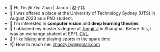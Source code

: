 - 👋 Hi, I’m @ Ziyi Zhao | Jacoo |  赵子祎
- 📖 I was offered a place at the University of Technology Sydney (UTS) in August 2023 as a PhD student.
- 👀 I’m interested in **computer vision** and **deep learning theories**
- 🌱 I obtained my master's degree at [Tongji U](https://www.tongji.edu.cn/) in Shanghai. Before this, I was an exchange student at EPFL [CVL](https://www.epfl.ch/labs/cvlab/).
- 💞️ I like [hiking](https://www.google.com/maps/d/edit?mid=1PYZJQ7GRWiAlec0Dga-B19Mlp9S-Np9R&usp=sharing) and playing sports in the spare time
- 📫 How to reach me: zhaozyzyq@gmail.com

<!---
Jacoo-Zhao/Jacoo-Zhao is a ✨ special ✨ repository because its `README.md` (this file) appears on your GitHub profile.
You can click the Preview link to take a look at your changes.
--->
